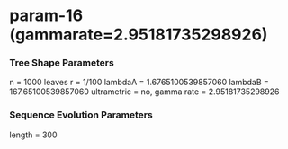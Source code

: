 # param-16 (gammarate=2.95181735298926) #

### Tree Shape Parameters ###
n           = 1000 leaves
r           = 1/100
lambdaA     = 1.6765100539857060
lambdaB     = 167.65100539857060
ultrametric = no, gamma rate = 2.95181735298926

### Sequence Evolution Parameters ###
length      = 300
